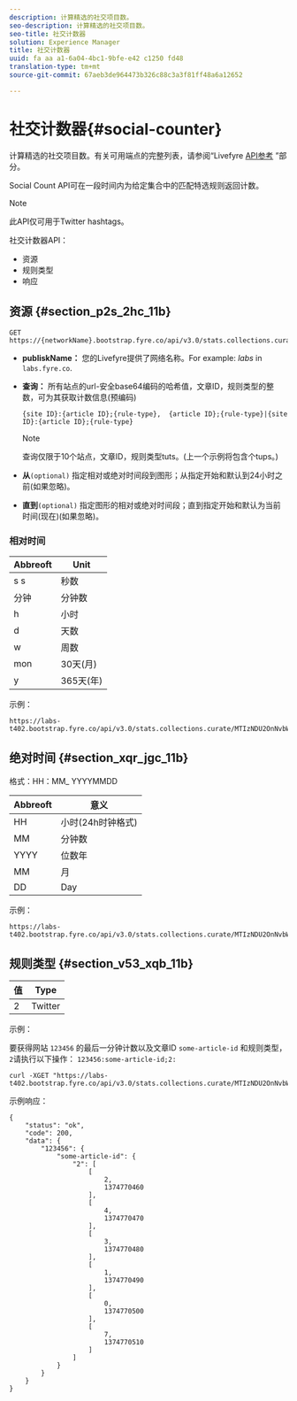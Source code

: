 ```yaml
---
description: 计算精选的社交项目数。
seo-description: 计算精选的社交项目数。
seo-title: 社交计数器
solution: Experience Manager
title: 社交计数器
uuid: fa aa a1-6a04-4bc1-9bfe-e42 c1250 fd48
translation-type: tm+mt
source-git-commit: 67aeb3de964473b326c88c3a3f81ff48a6a12652

---
```



# 社交计数器{#social-counter}

计算精选的社交项目数。有关可用端点的完整列表，请参阅“Livefyre [API参考](https://api.livefyre.com/docs) ”部分。

Social Count API可在一段时间内为给定集合中的匹配特选规则返回计数。

>[!NOTE]
>
>此API仅可用于Twitter hashtags。

社交计数器API：

* 资源
* 规则类型
* 响应

## 资源 {#section_p2s_2hc_11b}

```
GET https://{networkName}.bootstrap.fyre.co/api/v3.0/stats.collections.curate/{query}.json
```

* **publiskName：** 您的Livefyre提供了网络名称。For example: *labs* in `labs.fyre.co`.
* **查询：** 所有站点的url-安全base64编码的哈希值，文章ID，规则类型的整数，可为其获取计数信息(预编码)

   ```
   {site ID}:{article ID};{rule-type},  {article ID};{rule-type}|{site ID}:{article ID};{rule-type}
   ```

   >[!NOTE]
   >查询仅限于10个站点，文章ID，规则类型tuts。(上一个示例将包含个tups。)

* **从**`(optional)` 指定相对或绝对时间段到图形；从指定开始和默认到24小时之前(如果忽略)。
* **直到**`(optional)` 指定图形的相对或绝对时间段；直到指定开始和默认为当前时间(现在)(如果忽略)。

### 相对时间

| Abbreoft | Unit |
|---|---|
| s s | 秒数 |
| 分钟 | 分钟数 |
| h | 小时 |
| d | 天数 |
| w | 周数 |
| mon | 30天(月) |
| y | 365天(年) |

示例：

```
https://labs-t402.bootstrap.fyre.co/api/v3.0/stats.collections.curate/MTIzNDU2OnNvbWUtYXJ0aWNsZS1pZDsy.json&from=-7d&until=-6d
```

## 绝对时间 {#section_xqr_jgc_11b}

格式：HH：MM_ YYYYMMDD

| Abbreoft | 意义 |
|---|---|
| HH | 小时(24h时钟格式) |
| MM | 分钟数 |
| YYYY | 位数年 |
| MM | 月 |
| DD | Day |

示例：

```
https://labs-t402.bootstrap.fyre.co/api/v3.0/stats.collections.curate/MTIzNDU2OnNvbWUtYXJ0aWNsZS1pZDsy.json&from=04:00_20130709 
```

## 规则类型 {#section_v53_xqb_11b}

| 值 | Type |
|---|---|
| 2 | Twitter |

示例：

要获得网站 `123456` 的最后一分钟计数以及文章ID `some-article-id` 和规则类型， `2`请执行以下操作： `123456:some-article-id;2:`

```
curl -XGET "https://labs-t402.bootstrap.fyre.co/api/v3.0/stats.collections.curate/MTIzNDU2OnNvbWUtYXJ0aWNsZS1pZDsy.json&from=-1min" 
```

示例响应：

```
{ 
    "status": "ok", 
    "code": 200, 
    "data": { 
        "123456": { 
            "some-article-id": { 
                "2": [ 
                    [ 
                        2, 
                        1374770460 
                    ], 
                    [ 
                        4, 
                        1374770470 
                    ], 
                    [ 
                        3, 
                        1374770480 
                    ], 
                    [ 
                        1, 
                        1374770490 
                    ], 
                    [ 
                        0, 
                        1374770500 
                    ], 
                    [ 
                        7, 
                        1374770510 
                    ] 
                ] 
            } 
        } 
    } 
}
```
